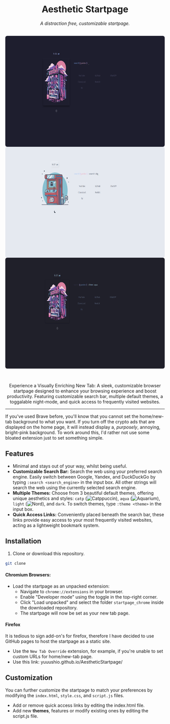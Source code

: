 <div align="center">
  <h1> Aesthetic Startpage </h1>
  <i> A distraction free, customizable startpage. </i>
</div>

<br>

<div align="center" style="border-radius:6px;">
  <p>
    <img src="ico/ss_1.png" align="center" height="350px" style="border-radius:6px;"/>
    <img src="ico/ss_2.png" align="center" height="350px" style="border-radius:6px;"/>
    <img src="ico/ss_3.png" align="center" height="350px" style="border-radius:6px;"/>
  </p>
</div>
<br>

<p align="center">
Experience a Visually Enriching New Tab: A sleek, customizable browser startpage designed to enhance your browsing experience and boost productivity. Featuring customizable search bar, multiple default themes, a toggalable night-mode, and quick access to frequently visited websites.
</p>

<hr>

If you've used Brave before, you'll know that you cannot set the home/new-tab background to what you want. If you turn off the crypto ads that are displayed on the home page, it will instead display a, *purposely*, annoying, bright-pink background. To work around this, I'd rather not use some bloated extension just to set something simple.


## Features
- Minimal and stays out of your way, whilst being useful.
- **Customizable Search Bar:** Search the web using your preferred search engine. Easily switch between Google, Yandex, and DuckDuckGo by typing `:search <search_engine>` in the input box. All other strings will search the web using the currently selected search engine.
- **Multiple Themes:** Choose from 3 beautiful default themes, offering unique aesthetics and styles: `catp` (![Catppuccin](https://github.com/catppuccin/catppuccin)), `aqua` (![Aquarium](https://github.com/FrenzyExists/aquarium-vim)), `light` (![Nord](https://www.nordtheme.com/)), and `dark`. To switch themes, type `:theme <theme>` in the input box.
- **Quick Access Links:** Conveniently placed beneath the search bar, these links provide easy access to your most frequently visited websites, acting as a lightweight bookmark system.


## Installation

1. Clone or download this repository.

```bash
git clone
```

#### Chromium Browsers:

- Load the startpage as an unpacked extension:
  - Navigate to `chrome://extensions` in your browser.
  - Enable "Developer mode" using the toggle in the top-right corner.
  - Click "Load unpacked" and select the folder `startpage_chrome` inside the downloaded repository.
  - The startpage will now be set as your new tab page.

#### Firefox
It is tedious to sign add-on's for firefox, therefore I have decided to use GitHub pages to host the startpage as a static site.

- Use the `New Tab Override` extension, for example, if you're unable to set custom URLs for home/new-tab page.
- Use this link: yuuushio.github.io/AestheticStartpage/


## Customization

You can further customize the startpage to match your preferences by modifying the `index.html`, `style.css`, and `script.js` files.
- Add or remove quick access links by editing the index.html file.
- Add new **themes**, features or modify existing ones by editing the script.js file.

